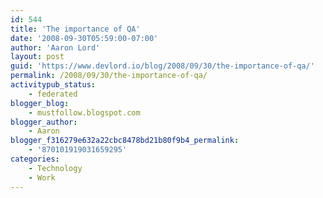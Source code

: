 ```yaml
---
id: 544
title: 'The importance of QA'
date: '2008-09-30T05:59:00-07:00'
author: 'Aaron Lord'
layout: post
guid: 'https://www.devlord.io/blog/2008/09/30/the-importance-of-qa/'
permalink: /2008/09/30/the-importance-of-qa/
activitypub_status:
    - federated
blogger_blog:
    - mustfollow.blogspot.com
blogger_author:
    - Aaron
blogger_f316279e632a22cbc8478bd21b80f9b4_permalink:
    - '870101919031659295'
categories:
    - Technology
    - Work
---
```


<p class="mobile-photo"><a href="/blog/wp-content/uploads/2011/10/photo-701831.jpg"><img src="/blog/wp-content/uploads/2011/10/photo-701831.jpg?w=200" border="0" alt="" /></a></p><p class="mobile-photo"><a href="http://mustfollow.files.wordpress.com/2008/09/photo-790805.jpg"><img src="http://mustfollow.files.wordpress.com/2008/09/photo-790805.jpg?w=200" border="0" alt="" /></a></p><div class="blogger-post-footer"><img width='1' height='1' src='' alt='' /></div>